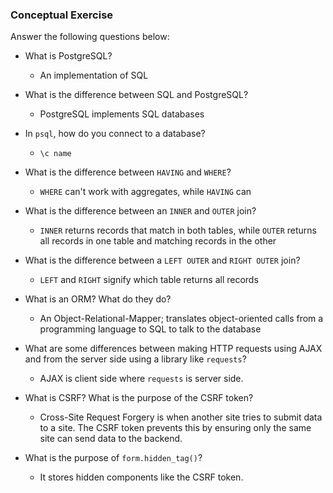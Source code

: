 ### Conceptual Exercise

Answer the following questions below:

- What is PostgreSQL?
  - An implementation of SQL

- What is the difference between SQL and PostgreSQL?
  - PostgreSQL implements SQL databases

- In `psql`, how do you connect to a database?
  - `\c name`

- What is the difference between `HAVING` and `WHERE`?
  - `WHERE` can't work with aggregates, while `HAVING` can

- What is the difference between an `INNER` and `OUTER` join?
  - `INNER` returns records that match in both tables, while `OUTER` returns all records in one table and matching records in the other

- What is the difference between a `LEFT OUTER` and `RIGHT OUTER` join?
  - `LEFT` and `RIGHT` signify which table returns all records

- What is an ORM? What do they do?
  - An Object-Relational-Mapper; translates object-oriented calls from a programming language to SQL to talk to the database

- What are some differences between making HTTP requests using AJAX 
  and from the server side using a library like `requests`?
  - AJAX is client side where `requests` is server side. 

- What is CSRF? What is the purpose of the CSRF token?
  - Cross-Site Request Forgery is when another site tries to submit data to a site. The CSRF token prevents this by ensuring only the same site can send data to the backend.

- What is the purpose of `form.hidden_tag()`?
  - It stores hidden components like the CSRF token.
